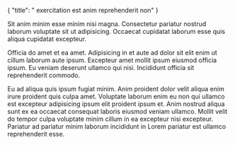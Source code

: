 {
  "title": " exercitation est anim reprehenderit non"
}

Sit anim minim esse minim nisi magna. Consectetur pariatur nostrud laborum voluptate sit ut adipisicing. Occaecat cupidatat laborum esse quis aliqua cupidatat excepteur.

Officia do amet et ea amet. Adipisicing in et aute ad dolor sit elit enim ut cillum laborum aute ipsum. Excepteur amet mollit ipsum eiusmod officia ipsum. Eu veniam deserunt ullamco qui nisi. Incididunt officia sit reprehenderit commodo.

Eu ad aliqua quis ipsum fugiat minim. Anim proident dolor velit aliqua enim irure proident quis culpa amet. Voluptate laborum enim eu non qui ullamco est excepteur adipisicing ipsum elit proident ipsum et. Anim nostrud aliqua sunt ex ea occaecat consequat laboris eiusmod veniam ullamco. Mollit velit do tempor culpa voluptate minim cillum in ea excepteur nisi excepteur. Pariatur ad pariatur minim laborum incididunt in Lorem pariatur est ullamco reprehenderit esse.